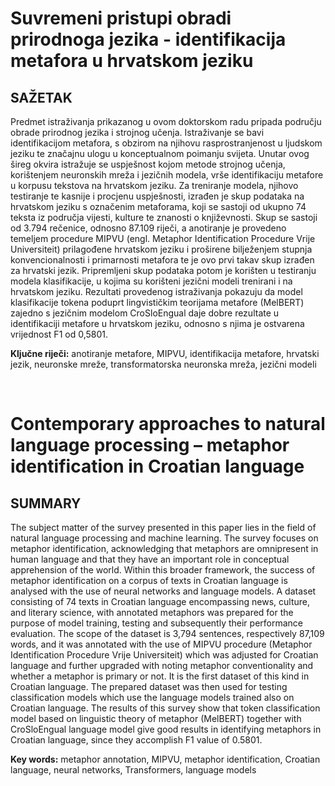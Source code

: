# Suvremeni pristupi obradi prirodnoga jezika - identifikacija metafora u hrvatskom jeziku

## SAŽETAK
Predmet istraživanja prikazanog u ovom doktorskom radu pripada području obrade prirodnog jezika i strojnog učenja. Istraživanje se bavi identifikacijom metafora, s obzirom na njihovu rasprostranjenost u ljudskom jeziku te značajnu ulogu u konceptualnom poimanju svijeta. Unutar ovog šireg okvira istražuje se uspješnost kojom metode strojnog učenja, korištenjem neuronskih mreža i jezičnih modela, vrše identifikaciju metafore u korpusu tekstova na hrvatskom jeziku. Za treniranje modela, njihovo testiranje te kasnije i procjenu uspješnosti, izrađen je skup podataka na hrvatskom jeziku s označenim metaforama, koji se sastoji od ukupno 74 teksta iz područja vijesti, kulture te znanosti o književnosti. Skup se sastoji od 3.794 rečenice, odnosno 87.109 riječi, a anotiranje je provedeno temeljem procedure MIPVU (engl. Metaphor Identification Procedure Vrije Universiteit) prilagođene hrvatskom jeziku i proširene bilježenjem stupnja konvencionalnosti i primarnosti metafora te je ovo prvi takav skup izrađen za hrvatski jezik. Pripremljeni skup podataka potom je korišten u testiranju modela klasifikacije, u kojima su korišteni jezični modeli trenirani i na hrvatskom jeziku. Rezultati provedenog istraživanja pokazuju da model klasifikacije tokena poduprt lingvističkim teorijama metafore (MelBERT) zajedno s jezičnim modelom CroSloEngual daje dobre rezultate u identifikaciji metafore u hrvatskom jeziku, odnosno s njima je ostvarena vrijednost F1 od 0,5801. 

**Ključne riječi:** anotiranje metafore, MIPVU, identifikacija metafore, hrvatski jezik, neuronske mreže, transformatorska neuronska mreža, jezični modeli

<br>

# Contemporary approaches to natural language processing – metaphor identification in Croatian language

## SUMMARY
The subject matter of the survey presented in this paper lies in the field of natural language processing and machine learning. The survey focuses on metaphor identification, acknowledging that metaphors are omnipresent in human language and that they have an important role in conceptual apprehension of the world. Within this broader framework, the success of metaphor identification on a corpus of texts in Croatian language is analysed with the use of neural networks and language models. A dataset consisting of 74 texts in Croatian language encompassing news, culture, and literary science,  with annotated metaphors was prepared for the purpose of model training, testing and subsequently their performance evaluation. The scope of the dataset is 3,794 sentences, respectively 87,109 words, and it was annotated with the use of MIPVU procedure (Metaphor Identification Procedure Vrije Universiteit) which was adjusted for Croatian language and further upgraded with noting metaphor conventionality and whether a metaphor is primary or not. It is the first dataset of this kind in Croatian language. The prepared dataset was then used for testing classification models which use the language models trained also on Croatian language. The results of this survey show that token classification model based on linguistic theory of metaphor (MelBERT) together with CroSloEngual language model give good results in identifying metaphors in Croatian language, since they accomplish F1 value of 0.5801. 

**Key words:** metaphor annotation, MIPVU, metaphor identification, Croatian language, neural networks, Transformers, language models 


